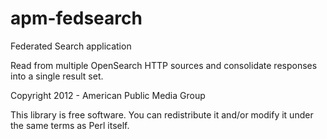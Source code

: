 apm-fedsearch
=============

Federated Search application

Read from multiple OpenSearch HTTP sources and consolidate
responses into a single result set.

Copyright 2012 - American Public Media Group

This library is free software. You can redistribute it and/or modify
it under the same terms as Perl itself.
